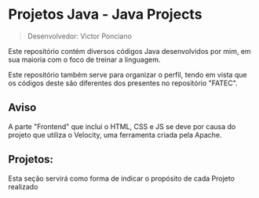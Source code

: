 # Projetos Java - Java Projects

> Desenvolvedor: Victor Ponciano

Este repositório contém diversos códigos Java desenvolvidos por mim, em sua maioria com o foco de treinar a linguagem.

Este repositório também serve para organizar o perfil, tendo em vista que os códigos deste são diferentes dos presentes no repositório "FATEC".

## Aviso

A parte "Frontend" que inclui o HTML, CSS e JS se deve por causa do projeto que utiliza o Velocity, uma ferramenta criada pela Apache.

## Projetos:

Esta seção servirá como forma de indicar o propósito de cada Projeto realizado
